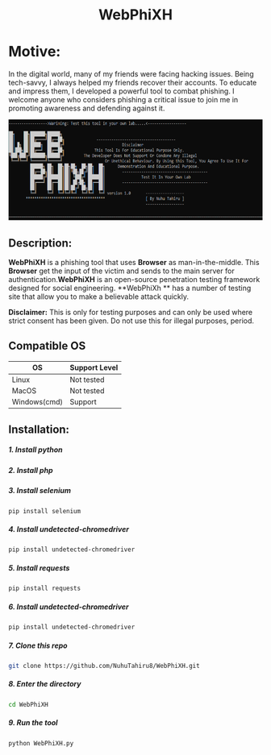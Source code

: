 <h1 align="center">WebPhiXH</h1>

# Motive:
In the digital world, many of my friends were facing hacking issues. Being tech-savvy, I always helped my friends recover their accounts. To educate and impress them, I developed a powerful tool to combat phishing. I welcome anyone who considers phishing a critical issue to join me in promoting awareness and defending against it.
<p align="center">
  <img alt="Evilginx2 Logo" src="files/img/WebPhixh.png" width="800" height="200" />
  </p>
</p>

## Description:
**WebPhiXH** is a phishing tool that uses **Browser** as man-in-the-middle. This **Browser** get the input of the victim and sends to the main server for authentication.**WebPhiXH** is an open-source penetration testing framework designed for social engineering. **WebPhiXh ** has a number of testing site that allow you to make a believable attack quickly.

**Disclaimer:** This is only for testing purposes and can only be used where strict consent has been given. Do not use this for illegal purposes, period.

## Compatible OS

OS            | Support Level
--------------|--------------
Linux         | Not tested
MacOS         | Not tested
Windows(cmd)  | Support


## Installation:
##### 1. Install python
   
##### 2. Install php

##### 3. Install selenium
```bash
pip install selenium
```
##### 4. Install undetected-chromedriver
```bash
pip install undetected-chromedriver
```
##### 5. Install requests
```bash
pip install requests
```
##### 6. Install undetected-chromedriver
```bash
pip install undetected-chromedriver
```
##### 7. Clone this repo
```bash
git clone https://github.com/NuhuTahiru8/WebPhiXH.git
```
##### 8. Enter the directory
```bash
cd WebPhiXH
```
##### 9. Run the tool
```bash
python WebPhiXH.py
```


